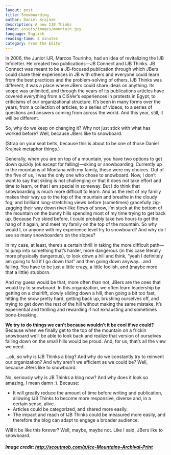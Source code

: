 ```yaml
---
layout: post
title: Snowboarding
author: Daniel Krajnak
description: A new IJB Thinks
image: assets/images/mountain.jpg
language: English
reading-time: 4 minutes
category: From the Editor
---
```


In 2006, the Junior IJR, Marcos Tourinho, had an idea of revitalizing the IJB Infoletter.  He created two publications—JB Connect and IJB Thinks.  JB Connect was meant to be a JB-focused publication through which JBers could share their experiences in JB with others and everyone could learn from the best practices and the problem-solving of others.  IJB Thinks was different; it was a place where JBers could share ideas on anything.  Its scope was unlimited, and through the years of its publications articles have covered everything from a CISVer’s  experiences in protests in Egypt, to criticisms of our organizational structure.  It’s been in many forms over the years, from a collection of articles, to a series of videos, to a series of questions and answers coming from across the world.  And this year, still, it will be different.

So, why do we keep on changing it?  Why not just stick with what has worked before?  Well, because JBers like to snowboard.

(Strap on your seat belts, because this is about to be one of those Daniel Krajnak metaphor things.)

Generally, when you are on top of a mountain, you have two options to get down quickly (ok except for falling)—skiing or snowboarding.  Currently up in the mountains of Montana with my family, these were my choices.  Out of the five of us, I was the only one who chose to snowboard. Now, I don’t want to say that skiing is not challenging or that it does not take effort and time to learn, or that I am special in someway.   But I do think that snowboarding is much more difficult to learn.  And as the rest of my family makes their way up to the top of the mountain and breathe in the cloudy fog, and brilliant long-stretching views before (sometimes) gracefully zig-zagging their way down river-like flows of snow, I’m stuck at the bottom of the mountain on the bunny hills spending most of my time trying to get back up.  Because I’ve skied before, I could probably take two hours to get the hang of it again, and meet my family on the top of the mountain.  So why would I, or anyone with my experience level try to snowboard?  And why do I see so many snowboarders on the slopes?

In my case, at least, there’s a certain thrill in taking the more difficult path— to jump into something that’s harder, more dangerous (in this case literally more physically dangerous), to look down a hill and think, “yeah I definitely am going to fall if I go down that” and then going down anyway… and falling.  You have to be just a little crazy, a little foolish, and (maybe more that a little) stubborn. 

And my guess would be that, more often than not, JBers are the ones that would try to snowboard.  In this organization, we often learn leadership by getting on a chairlift, slowly sliding down a hill, then going a bit too fast, hitting the snow pretty hard, getting back up, brushing ourselves off, and trying to get down the rest of the hill without making the same mistake.  It’s experiential and thrilling and rewarding if not exhausting and sometimes bone-breaking.

**We try to do things we can’t because wouldn’t it be cool if we could?**  Because when we finally get to the top of the mountain on a frickin snowboard we’ll be able to look back and realize that version of ourselves falling down on the small hills would be proud.  And, for us, that’s all the view we need.

…ok, so why is IJB Thinks a blog?  And why do we constantly try to reinvent our organization?  And why aren’t we efficient as we could be?  Well, because JBers like to snowboard.

No, seriously why is JB Thinks a blog now?  And why does it look so amazing, I mean damn :).  Because:
* It will greatly reduce the amount of time before writing and publication, allowing IJB Thinks to become more responsive, diverse and, in a certain sense, alive.
* Articles could be categorized, and shared more easily.
* The impact and reach of IJB Thinks could be measured more easily, and therefore the blog can adapt to engage a broader audience. 

Will it be like this forever?  Well, maybe, maybe not.  Like I said, JBers like to snowboard.

##### image credit: http://scoutmob.com/p/Ice-Mountains-Archival-Print
